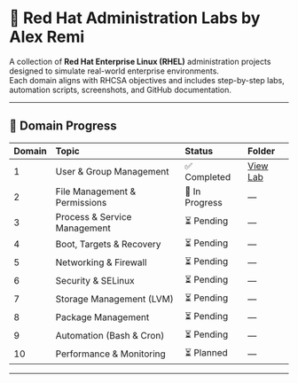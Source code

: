 # 🧱 Red Hat Administration Labs by Alex Remi

A collection of **Red Hat Enterprise Linux (RHEL)** administration projects designed to simulate real-world enterprise environments.  
Each domain aligns with RHCSA objectives and includes step-by-step labs, automation scripts, screenshots, and GitHub documentation.

---

## 📘 Domain Progress

| Domain | Topic | Status | Folder |
|:--|:--|:--|:--|
| 1 | User & Group Management | ✅ Completed | [View Lab](./domain1-user-group-management) |
| 2 | File Management & Permissions | 🔄 In Progress | — |
| 3 | Process & Service Management | ⏳ Pending | — |
| 4 | Boot, Targets & Recovery | ⏳ Pending | — |
| 5 | Networking & Firewall | ⏳ Pending | — |
| 6 | Security & SELinux | ⏳ Pending | — |
| 7 | Storage Management (LVM) | ⏳ Pending | — |
| 8 | Package Management | ⏳ Pending | — |
| 9 | Automation (Bash & Cron) | ⏳ Pending | — |
| 10 | Performance & Monitoring | ⏳ Planned | — |

---


